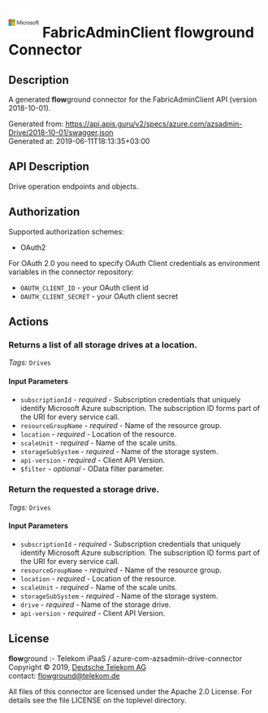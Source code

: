 # ![LOGO](logo.png) FabricAdminClient **flow**ground Connector

## Description

A generated **flow**ground connector for the FabricAdminClient API (version 2018-10-01).

Generated from: https://api.apis.guru/v2/specs/azure.com/azsadmin-Drive/2018-10-01/swagger.json<br/>
Generated at: 2019-06-11T18:13:35+03:00

## API Description

Drive operation endpoints and objects.

## Authorization

Supported authorization schemes:
- OAuth2

For OAuth 2.0 you need to specify OAuth Client credentials as environment variables in the connector repository:
* `OAUTH_CLIENT_ID` - your OAuth client id
* `OAUTH_CLIENT_SECRET` - your OAuth client secret

## Actions

### Returns a list of all storage drives at a location.

*Tags:* `Drives`

#### Input Parameters
* `subscriptionId` - _required_ - Subscription credentials that uniquely identify Microsoft Azure subscription. The subscription ID forms part of the URI for every service call.
* `resourceGroupName` - _required_ - Name of the resource group.
* `location` - _required_ - Location of the resource.
* `scaleUnit` - _required_ - Name of the scale units.
* `storageSubSystem` - _required_ - Name of the storage system.
* `api-version` - _required_ - Client API Version.
* `$filter` - _optional_ - OData filter parameter.

### Return the requested a storage drive.

*Tags:* `Drives`

#### Input Parameters
* `subscriptionId` - _required_ - Subscription credentials that uniquely identify Microsoft Azure subscription. The subscription ID forms part of the URI for every service call.
* `resourceGroupName` - _required_ - Name of the resource group.
* `location` - _required_ - Location of the resource.
* `scaleUnit` - _required_ - Name of the scale units.
* `storageSubSystem` - _required_ - Name of the storage system.
* `drive` - _required_ - Name of the storage drive.
* `api-version` - _required_ - Client API Version.

## License

**flow**ground :- Telekom iPaaS / azure-com-azsadmin-drive-connector<br/>
Copyright © 2019, [Deutsche Telekom AG](https://www.telekom.de)<br/>
contact: flowground@telekom.de

All files of this connector are licensed under the Apache 2.0 License. For details
see the file LICENSE on the toplevel directory.
